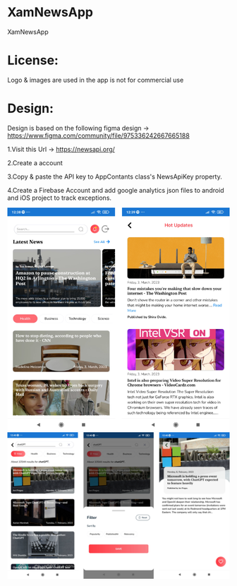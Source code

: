 # XamNewsApp
XamNewsApp

# License:
Logo & images are used in the app is not for commercial use

# Design:
Design is based on the following figma design -> https://www.figma.com/community/file/975336242667665188


1.Visit this Url -> https://newsapi.org/

2.Create a account

3.Copy & paste the API key to AppContants class's NewsApiKey property.

4.Create a Firebase Account and add google analytics json files to android and iOS project to track exceptions.

![Image 1](Images/NewsAppGroup1.png)
![Image 2](Images/NewsAppGroup2.png)
